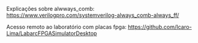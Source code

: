Explicações sobre alwways_comb:  https://www.verilogpro.com/systemverilog-always_comb-always_ff/


Acesso remoto ao laboratório com placas fpga: https://github.com/Icaro-Lima/LabarcFPGASimulatorDesktop